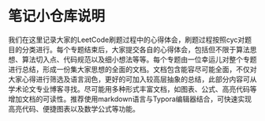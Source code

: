 # 笔记小仓库说明

我们在这里记录大家的LeetCode刷题过程中的心得体会，刷题过程按照cyc对题目的分类进行。每个专题结束后，大家提交各自的心得体会，包括但不限于算法思想、算法切入点、代码规范以及细小想法等等。每个专题由一位幸运儿对整个专题进行总结，形成一份集大家思想的全面的文档。文档包含能容尽可能全面，不仅对大家心得进行筛选及语言润色，更好的可加入较高层抽象的总结，此部分内容可从学术论文专业博客寻找。尽可能用多种形式丰富文档，如图表、公式、高亮代码等增加文档的可读性。推荐使用markdown语言与Typora编辑器结合，可快速实现高亮代码、便捷图表以及数学公式等功能。
